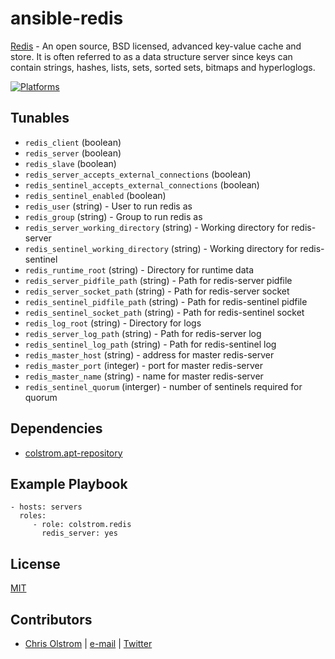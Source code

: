 # ansible-redis

[Redis](http://redis.io/) - An open source, BSD licensed, advanced key-value cache and store. It is often referred to as a data structure server since keys can contain strings, hashes, lists, sets, sorted sets, bitmaps and hyperloglogs.

[![Platforms](http://img.shields.io/badge/platforms-ubuntu-lightgrey.svg?style=flat)](#)

Tunables
--------
* ```redis_client``` (boolean)
* ```redis_server``` (boolean)
* ```redis_slave``` (boolean)
* ```redis_server_accepts_external_connections``` (boolean)
* ```redis_sentinel_accepts_external_connections``` (boolean)
* ```redis_sentinel_enabled``` (boolean)
* ```redis_user``` (string) - User to run redis as
* ```redis_group``` (string) - Group to run redis as
* ```redis_server_working_directory``` (string) - Working directory for redis-server
* ```redis_sentinel_working_directory``` (string) - Working directory for redis-sentinel
* ```redis_runtime_root``` (string) - Directory for runtime data
* ```redis_server_pidfile_path``` (string) - Path for redis-server pidfile
* ```redis_server_socket_path``` (string) - Path for redis-server socket
* ```redis_sentinel_pidfile_path``` (string) - Path for redis-sentinel pidfile
* ```redis_sentinel_socket_path``` (string) - Path for redis-sentinel socket
* ```redis_log_root``` (string) - Directory for logs
* ```redis_server_log_path``` (string) - Path for redis-server log
* ```redis_sentinel_log_path``` (string) - Path for redis-sentinel log
* ```redis_master_host``` (string) - address for master redis-server
* ```redis_master_port``` (integer) - port for master redis-server
* ```redis_master_name``` (string) - name for master redis-server
* ```redis_sentinel_quorum``` (interger) - number of sentinels required for quorum

Dependencies
------------
* [colstrom.apt-repository](https://github.com/colstrom/ansible-apt-repository/)

Example Playbook
----------------
    - hosts: servers
      roles:
         - role: colstrom.redis
           redis_server: yes

License
-------
[MIT](https://tldrlegal.com/license/mit-license)

Contributors
------------
* [Chris Olstrom](https://colstrom.github.io/) | [e-mail](mailto:chris@olstrom.com) | [Twitter](https://twitter.com/ChrisOlstrom)
